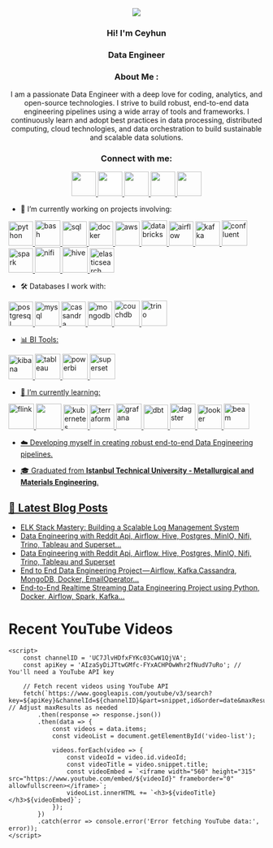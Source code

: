<!-- Intro -->

<p align="center">
  <a href="https://github.com/CeyhunCoding"><img src="https://readme-typing-svg.herokuapp.com?font=Time+New+Roman&color=cyan&size=25&center=true&vCenter=true&width=600&height=100&lines=Hi+there!+I'm+Ceyhun+👋;Data+Engineer+|+Tech+Enthusiast;Building+Scalable+Data+Solutions;Turning+Data+into+Insights;Problem+Solver+|+Lifelong+Learner"></a>
</p>

<h3 align="center">Hi! I'm Ceyhun</h3>
<h3 align="center">Data Engineer</h3>

<!-- About Me -->

<h3 align="center">About Me :</h3>  
<p align="center">
I am a passionate Data Engineer with a deep love for coding, analytics, and open-source technologies. I strive to build robust, end-to-end data engineering pipelines using a wide array of tools and frameworks. I continuously learn and adopt best practices in data processing, distributed computing, cloud technologies, and data orchestration to build sustainable and scalable data solutions.
</p>

<!-- Socials --> 

<h3 align="center">Connect with me:</h3>  
<div align="center">
<a href="https://www.linkedin.com/in/akarce/" target="blank">
<img src="https://cdn1.iconfinder.com/data/icons/logotypes/32/circle-linkedin-512.png" style="height: 3rem"/>
</a>
<a href="https://medium.com/@akarce" target="blank">
<img src="https://cdn4.iconfinder.com/data/icons/social-media-circle-7/512/Medium_circle-512.png" style="height: 3rem; background-color:white"/>
</a>

<a href="mailto:akarceyh@gmail.com" target="blank">
<img src="https://img.icons8.com/ios-filled/500/gmail.png" style="height: 3rem"/>
</a>

<a href="https://discordapp.com/users/1072296526245789696" target="blank">
<img src="https://img.icons8.com/ios-filled/500/discord-logo.png" style="height: 3rem"/>
</a>

<a href="https://www.upwork.com/freelancers/~01121fd701a2e883f4" target="blank">
<img src="https://www.svgrepo.com/show/331630/upwork.svg" style="height: 3rem"/>
</a>
</div>


- 🔭 I’m currently working on projects involving: 
  
<a href="https://www.python.org/" target="_blank"> <img src="https://cdn.icon-icons.com/icons2/1508/PNG/512/python_104451.png" alt="python"  style="height: 3rem"/> </a>
<a href="https://www.gnu.org/software/bash/"><img height="50" src="https://user-images.githubusercontent.com/25181517/192158606-7c2ef6bd-6e04-47cf-b5bc-da2797cb5bda.png" alt="bash" >
<a href="https://tr.wikipedia.org/wiki/SQL" target="_blank"> <img src="https://img.icons8.com/external-bearicons-blue-bearicons/512/external-SQL-file-extension-bearicons-blue-bearicons.png" alt="sql"  style="height: 3rem"/> </a>
<a href="https://www.docker.com/" target="_blank"> <img src="https://img.icons8.com/color/512/docker.png" alt="docker"  style="height: 3rem"/> </a>
<a href="https://aws.amazon.com/" target="_blank"> <img src="https://img.icons8.com/color/512/amazon-web-services.png" alt="aws"  style="height: 3rem"/> </a>
<a href="https://www.databricks.com/"> <img height="50" src="https://user-images.githubusercontent.com/25181517/197845567-86a09ca9-d96f-42c4-9ab1-8bce95ab000d.png" alt="databricks" >
<a href="https://airflow.apache.org/" target="_blank"> <img src="https://www.svgrepo.com/show/353380/airflow.svg" alt="airflow" alt="airflow"  style="height: 3rem"/> </a>
<a href="https://kafka.apache.org/" target="_blank"> <img src="https://upload.wikimedia.org/wikipedia/commons/0/0a/Apache_kafka-icon.svg" alt="kafka" alt="kafka"  style="height: 3rem"/> </a>
<a href="https://www.confluent.io/" target="_blank"> <img height="50" src="https://companieslogo.com/img/orig/CFLT-c4a50286.png" alt="confluent" >
<a href="https://spark.apache.org/" target="_blank"> <img src="https://ignos.blog/wp-content/uploads/2022/06/apachesparklogo-e1655475818894.png" alt="spark" alt="spark"  style="height: 3rem"/> </a>
<a href="https://nifi.apache.org/"> <img height="50" src="https://upload.wikimedia.org/wikipedia/commons/f/ff/Apache-nifi-logo.svg" alt="nifi" >
<a href="https://hive.apache.org/"> <img height="50" src="https://upload.wikimedia.org/wikipedia/commons/b/bb/Apache_Hive_logo.svg" alt="hive" >
<a href="https://www.elastic.co/elasticsearch" target="_blank"> <img src="https://img.icons8.com/color/512/elasticsearch.png" alt="elasticsearch"  style="height: 3rem"/> </a>
<!-- Commented out
<a href="https://cloud.google.com/" target="_blank"> <img src="https://www.sophos.com/sites/default/files/2022-02/googlecloud.png" alt="gcp" style="height: 3rem"/> </a>
 -->
- 🛠️ Databases I work with: 
  
<a href="https://www.postgresql.org/" target="_blank"> <img src="https://img.icons8.com/color/512/postgreesql.png" alt="postgresql"  style="height: 3rem"/> </a>
<a href="https://www.mysql.com/" target="_blank"> <img src="https://img.icons8.com/color/512/mysql-logo.png" alt="mysql"  style="height: 3rem"/> </a>
<a href="https://cassandra.apache.org/_/index.html" target="_blank"> <img src="https://upload.wikimedia.org/wikipedia/commons/5/5e/Cassandra_logo.svg" alt="cassandra"  style="height: 3rem"/> </a>
<a href="https://www.mongodb.com/" target="_blank"> <img src="https://www.opc-router.de/wp-content/uploads/2021/03/mongodb_thumbnail.png" alt="mongodb"  style="height: 3rem"/> </a>
<a href="https://couchdb.apache.org/"><img height="50" src="https://user-images.githubusercontent.com/25181517/188324073-16ec2fcc-e7d5-401a-9dbf-7c26f23c325f.png" alt="couchdb" > 
<a href="https://trino.io/"> <img height="50" src="https://upload.wikimedia.org/wikipedia/commons/5/57/Trino-logo-w-bk.svg" alt="trino" >
<!-- Commented out
<a href="https://redis.io/"><img height="50" src="https://user-images.githubusercontent.com/25181517/182884894-d3fa6ee0-f2b4-4960-9961-64740f533f2a.png">
 -->
- 📊 BI Tools: 
  
<a href="https://www.elastic.co/kibana" target="_blank"> <img src="https://brandslogos.com/wp-content/uploads/images/large/elastic-kibana-logo.png" alt="kibana"  style="height: 3rem"/> </a>
<a href="https://www.tableau.com/"> <img height="50" src="https://logos-world.net/wp-content/uploads/2021/10/Tableau-Symbol.png" alt="tableau" >
<a href="https://app.powerbi.com/"> <img height="50" src="https://upload.wikimedia.org/wikipedia/commons/c/cf/New_Power_BI_Logo.svg" alt="powerbi" >
<a href="https://superset.apache.org/"> <img height="50" src="https://seeklogo.com/images/S/superset-icon-logo-D70353ADD5-seeklogo.com.png" alt="superset" >
<!-- Commented out
<a href="https://studio3t.com/"> <img height="50" src="https://studio3t.com/wp-content/themes/s3t-2020/images/logo-pos.svg" alt="studio3t" >
<a href="https://dbeaver.io/"> <img height="50" src="https://upload.wikimedia.org/wikipedia/commons/b/b5/DBeaver_logo.svg" alt="dbeaver" >
 -->

- 🌱 I’m currently learning: 
  
<a href="https://flink.apache.org/" target="_blank"> <img height="50" src="https://flink.apache.org/img/logo/png/200/flink_squirrel_200_color.png" alt="flink" >
<a href="https://neo4j.com//" target="_blank"> <img height="50" src="https://user-images.githubusercontent.com/25181517/182884027-02cf00e4-6ac5-49a8-816d-3287a26bc5b4.png">
<a href="https://kubernetes.io/" target="_blank"> <img src="https://upload.wikimedia.org/wikipedia/labs/b/ba/Kubernetes-icon-color.svg" alt="kubernetes"  style="height: 3rem"/> </a>
<a href="https://www.terraform.io/" target="_blank"> <img src="https://ms-devlabs.gallerycdn.vsassets.io/extensions/ms-devlabs/custom-terraform-tasks/0.1.23/1692742494795/Microsoft.VisualStudio.Services.Icons.Default" alt="terraform"  style="height: 3rem"/> </a>
<a href="https://grafana.com/" target="_blank"> <img height="50" src="https://user-images.githubusercontent.com/25181517/182534075-4962068b-4407-46c2-ac67-ddcb86af30cc.png" alt="grafana" > 
<a href="https://www.getdbt.com/" target="_blank"> <img src="https://seeklogo.com/images/D/dbt-logo-500AB0BAA7-seeklogo.com.png" alt="dbt"  style="height: 3rem"/> </a>
<a href="https://dagster.io/" target="_blank"> <img height="50" src="https://dagster.io/images/brand/logos/dagster-reversed-mark.png" alt="dagster" >
 <a href="https://lookerstudio.google.com/" target="_blank"> <img src="https://www.svgrepo.com/show/354012/looker-icon.svg" alt="looker"  style="height: 3rem"/> </a>
<a href="https://beam.apache.org/" target="_blank"> <img height="50" src="https://beam.apache.org/images/logos/full-color/nameless/beam-logo-full-color-nameless-500.png" alt="beam" >
<!-- Commented out
<a href="https://graphql.org/"> <img height="50" src="https://user-images.githubusercontent.com/25181517/192107856-aa92c8b1-b615-47c3-9141-ed0d29a90239.png" alt="graphql" >
<a href="https://grpc.io/"> <img height="50" src="https://user-images.githubusercontent.com/25181517/192107855-e669c777-9172-49c5-b7e0-404e29df0fee.png" alt="grpc" >
 <a href="https://www.snowflake.com/en/" target="_blank"> <img src="https://cdn.icon-icons.com/icons2/2699/PNG/512/snowflake_logo_icon_167979.png" alt="snowflake"  style="height: 3rem"/> </a>
 -->

- ☁️ Developing myself in creating robust end-to-end Data Engineering pipelines.

- 🎓 Graduated from **Istanbul Technical University - Metallurgical and Materials Engineering**.

## 📝 Latest Blog Posts
<!-- BLOG-POST-LIST:START -->
- [ELK Stack Mastery: Building a Scalable Log Management System](https://medium.com/towards-data-engineering/elk-stack-mastery-building-a-scalable-log-management-system-7adc64313336?source=rss-b1986c49ca90------2)
- [Data Engineering with Reddit Api, Airflow, Hive, Postgres, MinIO, Nifi, Trino, Tableau and Superset…](https://towardsdev.com/data-engineering-with-reddit-api-airflow-hive-postgres-minio-nifi-trino-tableau-and-superset-c5dd71483151?source=rss-b1986c49ca90------2)
- [Data Engineering with Reddit Api, Airflow, Hive, Postgres, MinIO, Nifi, Trino, Tableau and Superset](https://towardsdev.com/data-engineering-with-reddit-api-airflow-hive-postgres-minio-nifi-trino-tableau-and-superset-6a35bff30fd0?source=rss-b1986c49ca90------2)
- [End to End Data Engineering Project — Airflow, Kafka,Cassandra, MongoDB, Docker, EmailOperator…](https://towardsdev.com/end-to-end-data-engineering-project-airflow-kafka-cassandra-mongodb-docker-emailoperator-07d48d27bee2?source=rss-b1986c49ca90------2)
- [End-to-End Realtime Streaming Data Engineering Project using Python, Docker, Airflow, Spark, Kafka…](https://medium.com/towards-data-engineering/end-to-end-realtime-streaming-data-engineering-project-using-python-docker-airflow-spark-kafka-ab1568c2ad13?source=rss-b1986c49ca90------2)
<!-- BLOG-POST-LIST:END -->

<html lang="en">
<body>
    <h1>Recent YouTube Videos</h1>
    <div id="video-list"></div>

    <script>
        const channelID = 'UC7JlvHDfxFYKc03CwW1QjVA';
        const apiKey = 'AIzaSyDiJTtwGMfc-FYxACHPOwWhr2fNudV7uRo'; // You'll need a YouTube API key

        // Fetch recent videos using YouTube API
        fetch(`https://www.googleapis.com/youtube/v3/search?key=${apiKey}&channelId=${channelID}&part=snippet,id&order=date&maxResults=1`) // Adjust maxResults as needed
            .then(response => response.json())
            .then(data => {
                const videos = data.items;
                const videoList = document.getElementById('video-list');
                
                videos.forEach(video => {
                    const videoId = video.id.videoId;
                    const videoTitle = video.snippet.title;
                    const videoEmbed = `<iframe width="560" height="315" src="https://www.youtube.com/embed/${videoId}" frameborder="0" allowfullscreen></iframe>`;
                    videoList.innerHTML += `<h3>${videoTitle}</h3>${videoEmbed}`;
                });
            })
            .catch(error => console.error('Error fetching YouTube data:', error));
    </script>
</body>
</html>